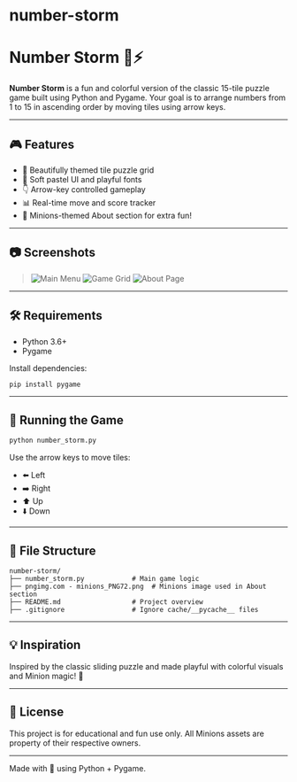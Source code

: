 # number-storm
# Number Storm 🧩⚡️

**Number Storm** is a fun and colorful version of the classic 15-tile puzzle game built using Python and Pygame. Your goal is to arrange numbers from 1 to 15 in ascending order by moving tiles using arrow keys.

---

## 🎮 Features

- 💠 Beautifully themed tile puzzle grid
- 🎨 Soft pastel UI and playful fonts
- 👇 Arrow-key controlled gameplay
- 📊 Real-time move and score tracker
- 🤪 Minions-themed About section for extra fun!

---

## 📷 Screenshots

> ![Main Menu](screenshots/menu.png)
> ![Game Grid](screenshots/game.png)
> ![About Page](screenshots/about.png)

---

## 🛠️ Requirements

- Python 3.6+
- Pygame

Install dependencies:
```bash
pip install pygame
```

---

## 🚀 Running the Game

```bash
python number_storm.py
```

Use the arrow keys to move tiles:
- ⬅️ Left
- ➡️ Right
- ⬆️ Up
- ⬇️ Down

---

## 📁 File Structure

```
number-storm/
├── number_storm.py            # Main game logic
├── pngimg.com - minions_PNG72.png  # Minions image used in About section
├── README.md                  # Project overview
├── .gitignore                 # Ignore cache/__pycache__ files
```

---

## 💡 Inspiration

Inspired by the classic sliding puzzle and made playful with colorful visuals and Minion magic! 🎉

---

## 📄 License

This project is for educational and fun use only. All Minions assets are property of their respective owners.

---

Made with 💙 using Python + Pygame.
